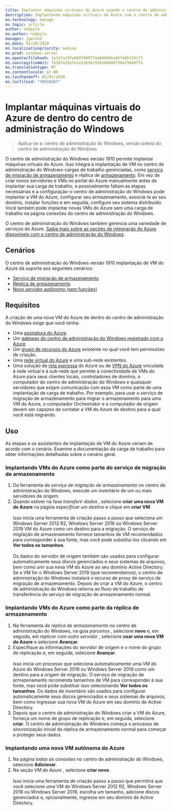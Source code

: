 ```yaml
---
title: Implantar máquinas virtuais do Azure usando o centro de administração do Windows
description: Implantando máquinas virtuais do Azure com o centro de administração do Windows. Configurando máquinas virtuais do Azure como parte do centro de administração do Windows – cenários gerenciados.
ms.technology: manage
ms.topic: article
author: nedpyle
ms.author: nedpyle
manager: jgerend
ms.date: 01/28/2020
ms.localizationpriority: medium
ms.prod: windows-server
ms.openlocfilehash: 1a31fac97a6697909774a084045ad5746b7241f3
ms.sourcegitcommit: 74107a32efe1e53b36c938166600739a79dd0f51
ms.translationtype: MT
ms.contentlocale: pt-BR
ms.lasthandoff: 02/01/2020
ms.locfileid: "76918267"
---
```

# <a name="deploy-azure-virtual-machines-from-within-windows-admin-center"></a>Implantar máquinas virtuais do Azure de dentro do centro de administração do Windows

>Aplica-se a: centro de administração do Windows, versão prévia do centro de administração do Windows

O centro de administração do Windows versão 1910 permite implantar máquinas virtuais do Azure. Isso integra a implantação de VM no centro de administração do Windows-cargas de trabalho gerenciadas, como [serviço de migração de armazenamento](../../../storage/storage-migration-service/overview.md) e réplica de [armazenamento](../../../storage/storage-replica/storage-replica-overview.md). Em vez de criar novos servidores e VMs no portal do Azure manualmente antes de implantar sua carga de trabalho, e possivelmente faltam as etapas necessárias e a configuração-o centro de administração do Windows pode implantar a VM do Azure, configurar seu armazenamento, associá-la ao seu domínio, instalar funções e em seguida, configure seu sistema distribuído. Você também pode implantar novas VMs do Azure sem uma carga de trabalho na página conexões do centro de administração do Windows.

O centro de administração do Windows também gerencia uma variedade de serviços do Azure. [Saiba mais sobre as opções de integração do Azure disponíveis com o centro de administração do Windows](../plan/azure-integration-options.md).

## <a name="scenarios"></a>Cenários

O centro de administração do Windows versão 1910 implantação de VM do Azure dá suporte aos seguintes cenários:

- [Serviço de migração de armazenamento](../../../storage/storage-migration-service/overview.md)
- [Réplica de armazenamento](../../../storage/storage-replica/storage-replica-overview.md)
- [Novo servidor autônomo (sem funções)](index.md#extend-on-premises-capacity-with-azure)

## <a name="requirements"></a>Requisitos

A criação de uma nova VM do Azure de dentro do centro de administração do Windows exige que você tenha:

- Uma [assinatura do Azure](https://azure.microsoft.com).
- Um [gateway do centro de administração do Windows registrado com o Azure](azure-integration.md)
- Um [grupo de recursos do Azure](https://docs.microsoft.com/azure/azure-resource-manager/management/overview) existente no qual você tem permissões de criação.
- Uma [rede virtual do Azure](https://docs.microsoft.com/azure/virtual-network/virtual-networks-overview) e uma sub-rede existentes.
- Uma solução de [rota expressa](https://azure.microsoft.com/services/expressroute/) do Azure ou de [VPN do Azure](https://azure.microsoft.com/services/vpn-gateway/) vinculada à rede virtual e à sub-rede que permite a conectividade de VMs do Azure para seus clientes locais, controladores de domínio, o computador do centro de administração do Windows e quaisquer servidores que exijam comunicação com essa VM como parte de uma implantação de carga de trabalho. Por exemplo, para usar o serviço de migração de armazenamento para migrar o armazenamento para uma VM do Azure, o computador Orchestrator e o computador de origem devem ser capazes de contatar a VM do Azure de destino para a qual você está migrando.

## <a name="usage"></a>Uso

As etapas e os assistentes de implantação de VM do Azure variam de acordo com o cenário. Examine a documentação da carga de trabalho para obter informações detalhadas sobre o cenário geral.

### <a name="deploying-azure-vms-as-part-of-storage-migration-service"></a>Implantando VMs do Azure como parte do serviço de migração de armazenamento

1. Da ferramenta de *serviço de migração de armazenamento* no centro de administração do Windows, execute um inventário de um ou mais servidores de origem.
2. Quando estiver na fase *transferir dados* , selecione **criar uma nova VM do Azure** na página *especificar um destino* e clique em **criar VM**.<br><br>
Isso inicia uma ferramenta de criação passo a passo que seleciona um Windows Server 2012 R2, Windows Server 2016 ou Windows Server 2019 VM do Azure como um destino para a migração. O serviço de migração de armazenamento fornece tamanhos de VM recomendados para corresponder à sua fonte, mas você pode substituí-los clicando em **Ver todos os tamanhos**.
<br><br>Os dados do servidor de origem também são usados para configurar automaticamente seus discos gerenciados e seus sistemas de arquivos, bem como unir sua nova VM do Azure ao seu domínio Active Directory. Se a VM for o Windows Server 2019 (que recomendamos), o centro de administração do Windows instalará o recurso de proxy de serviço de migração de armazenamento. Depois de criar a VM do Azure, o centro de administração do Windows retorna ao fluxo de trabalho de transferência do serviço de migração de armazenamento normal.  

### <a name="deploying-azure-vms-as-part-of-storage-replica"></a>Implantando VMs do Azure como parte da réplica de armazenamento

1. Na ferramenta *de réplica de armazenamento* no centro de administração do Windows, na guia *parceiros* , selecione **novo** e, em seguida, em *replicar com outro servidor* , selecione **usar uma nova VM do Azure** e selecione **Avançar**.
2. Especifique as informações do servidor de origem e o nome do grupo de replicação e, em seguida, selecione **Avançar**.<br><br>
Isso inicia um processo que seleciona automaticamente uma VM do Azure do Windows Server 2016 ou Windows Server 2019 como um destino para a origem de migração. O serviço de migração de armazenamento recomenda tamanhos de VM para corresponder à sua fonte, mas você pode substituir isso selecionando **Ver todos os tamanhos**. Os dados de inventário são usados para configurar automaticamente seus discos gerenciados e seus sistemas de arquivos, bem como ingressar sua nova VM do Azure em seu domínio de Active Directory. 
3. Depois que o centro de administração do Windows criar a VM do Azure, forneça um nome de grupo de replicação e, em seguida, selecione **criar**. O centro de administração do Windows começa o processo de sincronização inicial da réplica de armazenamento normal para começar a proteger seus dados.

### <a name="deploying-a-new-standalone-azure-vm"></a>Implantando uma nova VM autônoma do Azure

1. Na página *todas as conexões* no centro de administração do Windows, selecione **Adicionar**.
2. Na seção *VM do Azure* , selecione **criar novo**.<br><br> Isso inicia uma ferramenta de criação passo a passo que permitirá que você selecione uma VM do Windows Server 2012 R2, Windows Server 2016 ou Windows Server 2019, escolha um tamanho, adicione discos gerenciados e, opcionalmente, ingresse em seu domínio de Active Directory.
